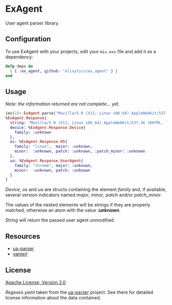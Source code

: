 # ExAgent

User agent parser library.


## Configuration

To use ExAgent with your projects, edit your `mix.exs` file and add it as a
dependency:

```elixir
defp deps do
  [ { :ex_agent, github: "elixytics/ex_agent" } ]
end
```


## Usage

_Note: the information returned are not complete... yet._

```elixir
iex(1)> ExAgent.parse("Mozilla/5.0 (X11; Linux x86_64) AppleWebKit/537.36 (KHTML, like Gecko) Chrome/31.0.1650.63 Safari/537.36")
%ExAgent.Response{
  string: "Mozilla/5.0 (X11; Linux x86_64) AppleWebKit/537.36 (KHTML, like Gecko) Chrome/31.0.1650.63 Safari/537.36",
  device: %ExAgent.Response.Device{
    family: :unknown
  },
  os: %ExAgent.Response.OS{
    family: "linux",  major: :unknown,
    minor:  :unknown, patch: :unknown, :patch_minor: :unknown
  },
  ua: %ExAgent.Response.UserAgent{
    family: "chrome", major: :unknown,
    minor:  :unknown, patch: :unknown
  }
}
```

_Device_, _os_ and _ua_ are structs containing the element _family_ and, if
available, several version indicators named _major_, _minor_, _patch_ and/or
_patch\_minor_.

The values of the nested elements will be strings if they are properly matched,
otherwise an atom with the value __:unknown__.

_String_ will return the passed user agent unmodified.


## Resources

- [ua-parser](https://github.com/tobie/ua-parser)
- [yamerl](https://github.com/yakaz/yamerl)


## License

[Apache License, Version 2.0](http://www.apache.org/licenses/LICENSE-2.0)

_Regexes.yaml_ taken from the [ua-parser](https://github.com/tobie/ua-parser)
project. See there for detailed license information about the data contained.

